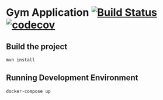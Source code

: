 # Gym Application [![Build Status](https://travis-ci.com/DanielMorales9/gym.svg?token=sVEPqLmkxV1xuF2rpsmy&branch=master)](https://travis-ci.com/DanielMorales9/gym) [![codecov](https://codecov.io/gh/DanielMorales9/gym/branch/master/graph/badge.svg?token=kDPLiZOXg7)](https://codecov.io/gh/DanielMorales9/gym)

## Build the project 
````
mvn install
````

## Running Development Environment
````
docker-compose up
````
